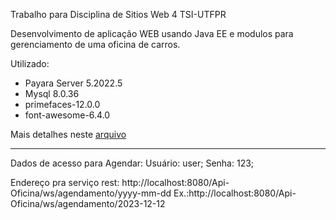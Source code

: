 Trabalho para Disciplina de Sitios Web 4 TSI-UTFPR

Desenvolvimento de aplicação WEB usando Java EE e modulos para gerenciamento de uma oficina de carros.

Utilizado:
- Payara Server 5.2022.5 
- Mysql 8.0.36 
- primefaces-12.0.0
- font-awesome-6.4.0

Mais detalhes neste [arquivo](P3_2023_2.pdf)

-------------------------------------------------

Dados de acesso para Agendar: Usuário: user; Senha: 123;

Endereço pra serviço rest: http://localhost:8080/Api-Oficina/ws/agendamento/yyyy-mm-dd
Ex.:http://localhost:8080/Api-Oficina/ws/agendamento/2023-12-12


